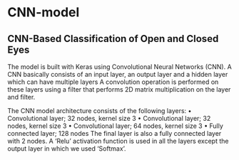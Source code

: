 # CNN-model
## CNN-Based Classification of Open and Closed Eyes

The model is built with Keras using Convolutional Neural Networks (CNN). 
A CNN basically consists of an input layer, an output layer and a hidden layer which can have multiple layers
A convolution operation is performed on these layers using a filter that performs 2D matrix multiplication on the layer and filter.

The CNN model architecture consists of the following layers:
•	Convolutional layer; 32 nodes, kernel size 3
•	Convolutional layer; 32 nodes, kernel size 3
•	Convolutional layer; 64 nodes, kernel size 3
•	Fully connected layer; 128 nodes
The final layer is also a fully connected layer with 2 nodes. A ‘Relu’ activation function is used in all the layers except the output layer in which we used ‘Softmax’.
